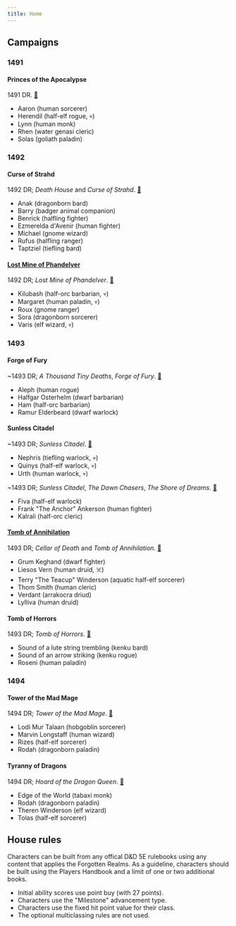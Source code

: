 ```yaml
---
title: Home
---
```


## Campaigns

### 1491

#### Princes of the Apocalypse

1491 DR. [🎲](/ "Sam, 2016-2017")

* Aaron (human sorcerer)
* Herendil (half-elf rogue, 💀)
* Lynn (human monk)
* Rhen (water genasi cleric)
* Solas (goliath paladin)

### 1492

#### Curse of Strahd

1492 DR; _Death House_ and _Curse of Strahd_. [🎲](/ "Sam, April 2017 to May 2018")

* Anak (dragonborn bard)
* Barry (badger animal companion)
* Benrick (halfling fighter)
* Ezmerelda d'Avenir (human fighter)
* Michael (gnome wizard)
* Rufus (halfling ranger)
* Taptziel (tiefling bard)

#### [Lost Mine of Phandelver][lmop]

1492 DR; _Lost Mine of Phandelver_. [🎲](/ "Sam, March 2018 to May 2018")

* Kilubash (half-orc barbarian, 💀)
* Margaret (human paladin, 💀)
* Roux (gnome ranger)
* Sora (dragonborn sorcerer)
* Varis (elf wizard, 💀)

### 1493

#### Forge of Fury

~1493 DR; _A Thousand Tiny Deaths_, _Forge of Fury_. [🐉](/ "Vic, July 2018")

* Aleph (human rogue)
* Halfgar Osterhelm (dwarf barbarian)
* Ham (half-orc barbarian)
* Ramur Elderbeard (dwarf warlock)

#### Sunless Citadel

~1493 DR; _Sunless Citadel_. [🎲](/ "Sam, July 2018")

* Nephris (tiefling warlock, 💀)
* Quinys (half-elf warlock, 💀)
* Urth (human warlock, 💀)

~1493 DR; _Sunless Citadel_, _The Dawn Chasers_, _The Shore of Dreams_. [🎲](/ "Sam, July 2018 to September 2018")

* Fiva (half-elf warlock)
* Frank "The Anchor" Ankerson (human fighter)
* Kalrali (half-orc cleric)

#### [Tomb of Annihilation][toa]

1493 DR; _Cellar of Death_ and _Tomb of Annihilation_. [🎲](/ "Sam Clements, October 2018 onwards")

* Grum Keghand (dwarf fighter)
* Liesos Vern (human druid, ☠️)
* Terry "The Teacup" Winderson (aquatic half-elf sorcerer)
* Thom Smith (human cleric)
* Verdant (arrakocra driud)
* Lylliva (human druid)

#### Tomb of Horrors

1493 DR; _Tomb of Horrors_. [🎲](/ "Sam Clements, November 2018")

* Sound of a lute string trembling (kenku bard)
* Sound of an arrow striking (kenku rogue)
* Roseni (human paladin)

### 1494

#### Tower of the Mad Mage

1494 DR; _Tower of the Mad Mage_. [🎲](/ "Sam Clements, March 2019")

* Lodi Mur Talaan (hobgoblin sorcerer)
* Marvin Longstaff (human wizard)
* Rizes (half-elf sorcerer)
* Rodah (dragonborn paladin)

#### Tyranny of Dragons

1494 DR; _Hoard of the Dragon Queen_. [🎲](/ "Sam Clements, March 2019")

* Edge of the World (tabaxi monk)
* Rodah (dragonborn paladin)
* Theren Winderson (elf wizard)
* Tolas (half-elf sorcerer)

## House rules

Characters can be built from any offical D&D 5E rulebooks using any content that applies the Forgotten Realms. As a guideline, characters should be built using the Players Handbook and a limit of one or two additional books.

* Initial ability scores use point buy (with 27 points).
* Characters use the "Milestone" advancement type.
* Characters use the fixed hit point value for their class.
* The optional multiclassing rules are not used.

[lmop]: lost-mine-of-phandelver.md
[toa]: tomb-of-annihilation.md
[tftyp]: tales-from-the-yawning-portal.md
